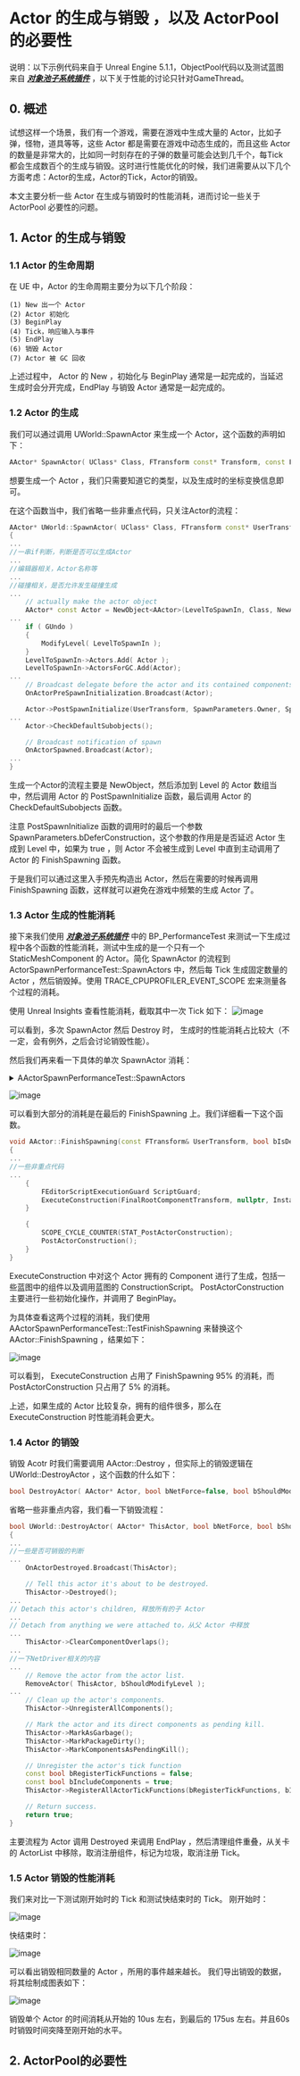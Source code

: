 # Actor 的生成与销毁 ，以及 ActorPool 的必要性

 说明：以下示例代码来自于 Unreal Engine 5.1.1，ObjectPool代码以及测试蓝图来自 ***[对象池子系统插件](https://github.com/HankTassadar/ObjectPoolSubsystem "对象池子系统插件")*** ，以下关于性能的讨论只针对GameThread。

## 0. 概述

试想这样一个场景，我们有一个游戏，需要在游戏中生成大量的 Actor，比如子弹，怪物，道具等等，这些 Actor 都是需要在游戏中动态生成的，而且这些 Actor 的数量是非常大的，比如同一时刻存在的子弹的数量可能会达到几千个，每Tick都会生成数百个的生成与销毁。这时进行性能优化的时候，我们进需要从以下几个方面考虑：Actor的生成，Actor的Tick，Actor的销毁。

本文主要分析一些 Actor 在生成与销毁时的性能消耗，进而讨论一些关于 ActorPool 必要性的问题。

## 1. Actor 的生成与销毁

### 1.1 Actor 的生命周期

在 UE 中，Actor 的生命周期主要分为以下几个阶段：

    (1) New 出一个 Actor
    (2) Actor 初始化
    (3) BeginPlay
    (4) Tick，响应输入与事件
    (5) EndPlay
    (6) 销毁 Actor
    (7) Actor 被 GC 回收

上述过程中， Actor 的 New ，初始化与 BeginPlay 通常是一起完成的，当延迟生成时会分开完成，EndPlay 与销毁 Actor 通常是一起完成的。

### 1.2 Actor 的生成

我们可以通过调用 UWorld::SpawnActor 来生成一个 Actor，这个函数的声明如下：

```cpp
AActor* SpawnActor( UClass* Class, FTransform const* Transform, const FActorSpawnParameters& SpawnParameters = FActorSpawnParameters());
```

想要生成一个 Actor ，我们只需要知道它的类型，以及生成时的坐标变换信息即可。

在这个函数当中，我们省略一些非重点代码，只关注Actor的流程：

```cpp
AActor* UWorld::SpawnActor( UClass* Class, FTransform const* UserTransformPtr, const FActorSpawnParameters& SpawnParameters)
{
...
//一串if判断，判断是否可以生成Actor
...
//编辑器相关，Actor名称等
...
//碰撞相关，是否允许发生碰撞生成
...
    // actually make the actor object
    AActor* const Actor = NewObject<AActor>(LevelToSpawnIn, Class, NewActorName, ActorFlags, Template, false/*bCopyTransientsFromClassDefaults*/, nullptr/*InInstanceGraph*/, ExternalPackage);
...
    if ( GUndo )
    {
        ModifyLevel( LevelToSpawnIn );
    }
    LevelToSpawnIn->Actors.Add( Actor );
    LevelToSpawnIn->ActorsForGC.Add(Actor);
...
    // Broadcast delegate before the actor and its contained components are initialized
    OnActorPreSpawnInitialization.Broadcast(Actor);

    Actor->PostSpawnInitialize(UserTransform, SpawnParameters.Owner, SpawnParameters.Instigator, SpawnParameters.IsRemoteOwned(), SpawnParameters.bNoFail, SpawnParameters.bDeferConstruction);
...
    Actor->CheckDefaultSubobjects();

    // Broadcast notification of spawn
    OnActorSpawned.Broadcast(Actor);
...
}
```

生成一个Actor的流程主要是 NewObject，然后添加到 Level 的 Actor 数组当中，然后调用 Actor 的 PostSpawnInitialize 函数，最后调用 Actor 的 CheckDefaultSubobjects 函数。

注意 PostSpawnInitialize 函数的调用时的最后一个参数 SpawnParameters.bDeferConstruction，这个参数的作用是是否延迟 Actor 生成到 Level 中，如果为 true ，则 Actor 不会被生成到 Level 中直到主动调用了 Actor 的 FinishSpawning 函数。

于是我们可以通过这里入手预先构造出 Actor，然后在需要的时候再调用 FinishSpawning 函数，这样就可以避免在游戏中频繁的生成 Actor 了。

### 1.3 Actor 生成的性能消耗

接下来我们使用  ***[对象池子系统插件](https://github.com/HankTassadar/ObjectPoolSubsystem "对象池子系统插件")*** 中的 BP_PerformanceTest 来测试一下生成过程中各个函数的性能消耗，测试中生成的是一个只有一个 StaticMeshComponent 的 Actor。简化 SpawnActor 的流程到 ActorSpawnPerformanceTest::SpawnActors 中，然后每 Tick 生成固定数量的 Actor ，然后销毁掉。使用 TRACE_CPUPROFILER_EVENT_SCOPE 宏来测量各个过程的消耗。

使用 Unreal Insights 查看性能消耗，截取其中一次 Tick 如下：
![image](./Image/Tick.PNG)

可以看到，多次 SpawnActor 然后 Destroy 时， 生成时的性能消耗占比较大（不一定，会有例外，之后会讨论销毁性能）。

然后我们再来看一下具体的单次 SpawnActor 消耗：
<details>
<summary>AActorSpawnPerformanceTest::SpawnActors</summary>

```cpp

AActor* AActorSpawnPerformanceTest::SpawnActors()
{
    TRACE_CPUPROFILER_EVENT_SCOPE(AActorSpawnPerformanceTest::SpawnActors);
    FName name = FName(*FString::Printf(TEXT("AActorSpawnPerformanceTest_Actors_%d"), SpawnNameUnique++));
    ULevel* level = GetLevel();
    AActor* actor = nullptr;

    {
        TRACE_CPUPROFILER_EVENT_SCOPE(AActorSpawnPerformanceTest::SpawnActors_NewObject);
        actor = NewObject<AActor>(level, ActorToSpawn, name, EObjectFlags::RF_Transactional);
    }

    if (!actor)
    {
        return nullptr;
    }

    {
        TRACE_CPUPROFILER_EVENT_SCOPE(AActorSpawnPerformanceTest::SpawnActors_AddToLevel);
        level->Actors.Add(actor);
        level->ActorsForGC.Add(actor);
    }

    {
        TRACE_CPUPROFILER_EVENT_SCOPE(AActorSpawnPerformanceTest::SpawnActors_PostSpawnInitialize);
        actor->PostSpawnInitialize(FTransform(), nullptr, nullptr, false, false, true);
    }

    {
        TRACE_CPUPROFILER_EVENT_SCOPE(AActorSpawnPerformanceTest::SpawnActors_CheckDefaultSubobjects);
        actor->CheckDefaultSubobjects();
    }

    {
        TRACE_CPUPROFILER_EVENT_SCOPE(AActorSpawnPerformanceTest::SpawnActors_FinishSpawning);
        actor->FinishSpawning(FTransform());
    }

    return actor;
}
```

</details>

![image](./Image/SpawnActors.PNG)

可以看到大部分的消耗是在最后的 FinishSpawning 上。我们详细看一下这个函数。

```cpp
void AActor::FinishSpawning(const FTransform& UserTransform, bool bIsDefaultTransform, const FComponentInstanceDataCache* InstanceDataCache)
{
...
//一些非重点代码
...
    {
        FEditorScriptExecutionGuard ScriptGuard;
        ExecuteConstruction(FinalRootComponentTransform, nullptr, InstanceDataCache,bIsDefaultTransform);
    }

    {
        SCOPE_CYCLE_COUNTER(STAT_PostActorConstruction);
        PostActorConstruction();
    }
}
```

ExecuteConstruction 中对这个 Actor 拥有的 Component 进行了生成，包括一些蓝图中的组件以及调用蓝图的 ConstructionScript。
PostActorConstruction 主要进行一些初始化操作，并调用了 BeginPlay。

为具体查看这两个过程的消耗，我们使用 AActorSpawnPerformanceTest::TestFinishSpawning 来替换这个 AActor::FinishSpawning ，结果如下：

![image](./Image/TestFinishSpawning.PNG)

可以看到， ExecuteConstruction 占用了 FinishSpawning 95% 的消耗，而 PostActorConstruction 只占用了 5% 的消耗。

上述，如果生成的 Actor 比较复杂，拥有的组件很多，那么在 ExecuteConstruction 时性能消耗会更大。

### 1.4 Actor 的销毁

销毁 Acotr 时我们需要调用 AActor::Destroy ，但实际上的销毁逻辑在 UWorld::DestroyActor ，这个函数的什么如下：
    
```cpp
bool DestroyActor( AActor* Actor, bool bNetForce=false, bool bShouldModifyLevel=true );
```

省略一些非重点内容，我们看一下销毁流程：

```cpp
bool UWorld::DestroyActor( AActor* ThisActor, bool bNetForce, bool bShouldModifyLevel )
{
...
//一些是否可销毁的判断
...
    OnActorDestroyed.Broadcast(ThisActor);

    // Tell this actor it's about to be destroyed.
    ThisActor->Destroyed();
...
// Detach this actor's children, 释放所有的子 Actor
...
// Detach from anything we were attached to，从父 Actor 中释放
...
    ThisActor->ClearComponentOverlaps();
...
//一下NetDriver相关的内容
...
    // Remove the actor from the actor list.
    RemoveActor( ThisActor, bShouldModifyLevel );
...
    // Clean up the actor's components.
    ThisActor->UnregisterAllComponents();

    // Mark the actor and its direct components as pending kill.
    ThisActor->MarkAsGarbage();
    ThisActor->MarkPackageDirty();
    ThisActor->MarkComponentsAsPendingKill();

    // Unregister the actor's tick function
    const bool bRegisterTickFunctions = false;
    const bool bIncludeComponents = true;
    ThisActor->RegisterAllActorTickFunctions(bRegisterTickFunctions, bIncludeComponents);

    // Return success.
    return true;
}
```

主要流程为 Actor 调用 Destroyed 来调用 EndPlay ，然后清理组件重叠，从关卡的 ActorList 中移除，取消注册组件，标记为垃圾，取消注册 Tick。

### 1.5 Actor 销毁的性能消耗

我们来对比一下测试刚开始时的 Tick 和测试快结束时的 Tick。
刚开始时：

![image](./Image/DestroyBegin.PNG)

快结束时：

![image](./Image/DestroyEnd.PNG)

可以看出销毁相同数量的 Actor ，所用的事件越来越长。
我们导出销毁的数据，将其绘制成图表如下：

![image](./Image/DestroyTime.png)

销毁单个 Actor 的时间消耗从开始的 10us 左右，到最后的 175us 左右。并且60s 时销毁时间突降至刚开始的水平。

## 2. ActorPool的必要性
